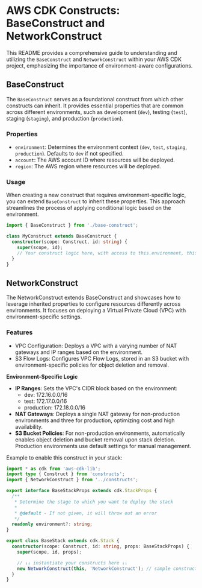 # AWS CDK Constructs: BaseConstruct and NetworkConstruct

This README provides a comprehensive guide to understanding and utilizing the `BaseConstruct` and `NetworkConstruct` within your AWS CDK project, emphasizing the importance of environment-aware configurations.

## BaseConstruct

The `BaseConstruct` serves as a foundational construct from which other constructs can inherit. It provides essential properties that are common across different environments, such as development (`dev`), testing (`test`), staging (`staging`), and production (`production`).

### Properties

- `environment`: Determines the environment context (`dev`, `test`, `staging`, `production`). Defaults to `dev` if not specified.
- `account`: The AWS account ID where resources will be deployed.
- `region`: The AWS region where resources will be deployed.

### Usage

When creating a new construct that requires environment-specific logic, you can extend `BaseConstruct` to inherit these properties. This approach streamlines the process of applying conditional logic based on the environment.

```typescript
import { BaseConstruct } from './base-construct';

class MyConstruct extends BaseConstruct {
  constructor(scope: Construct, id: string) {
    super(scope, id);
    // Your construct logic here, with access to this.environment, this.account, this.region
  }
}
```

## NetworkConstruct

The NetworkConstruct extends BaseConstruct and showcases how to leverage inherited properties to configure resources differently across environments. It focuses on deploying a Virtual Private Cloud (VPC) with environment-specific settings.

### Features

- VPC Configuration: Deploys a VPC with a varying number of NAT gateways and IP ranges based on the environment.
- S3 Flow Logs: Configures VPC Flow Logs, stored in an S3 bucket with environment-specific policies for object deletion and removal.

**Environment-Specific Logic**

- **IP Ranges**: Sets the VPC's CIDR block based on the environment:
  - dev: 172.16.0.0/16
  - test: 172.17.0.0/16
  - production: 172.18.0.0/16
- **NAT Gateways**: Deploys a single NAT gateway for non-production environments and three for production, optimizing cost and high availability.
- **S3 Bucket Policies**: For non-production environments, automatically enables object deletion and bucket removal upon stack deletion. Production environments use default settings for manual management.

Example to enable this construct in your stack:

```typescript
import * as cdk from 'aws-cdk-lib';
import type { Construct } from 'constructs';
import { NetworkConstruct } from '../constructs';

export interface BaseStackProps extends cdk.StackProps {
  /**
   * Determine the stage to which you want to deploy the stack
   *
   * @default - If not given, it will throw out an error
   */
  readonly environment?: string;
}

export class BaseStack extends cdk.Stack {
  constructor(scope: Construct, id: string, props: BaseStackProps) {
    super(scope, id, props);

    // ↓↓ instantiate your constructs here ↓↓
    new NetworkConstruct(this, 'NetworkConstruct'); // sample construct that creates a VPC
  }
}
```
